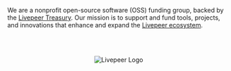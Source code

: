 We are a nonprofit open-source software (OSS) funding group, backed by the [Livepeer Treasury](https://explorer.livepeer.org/treasury/39549981365616941647238744664851111817074961843443607299795325625311288410936). Our mission is to support and fund tools, projects, and innovations that enhance and expand the [Livepeer ecosystem](https://www.livepeer.org/).

<br><br>
<p align="center">
  <img src="https://github.com/user-attachments/assets/7e3dde1d-7388-4b8e-8e42-dcf101420421" alt="Livepeer Logo">
</p>




<!---
oss-funding/oss-funding is a ✨ special ✨ repository because its `README.md` (this file) appears on your GitHub profile.
You can click the Preview link to take a look at your changes.
--->
